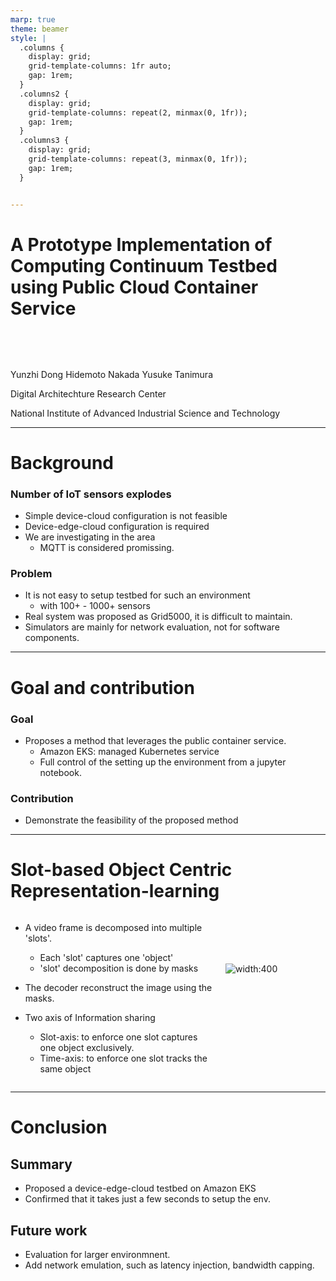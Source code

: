 ```yaml
---
marp: true
theme: beamer
style: |
  .columns {
    display: grid;
    grid-template-columns: 1fr auto;
    gap: 1rem;
  }
  .columns2 {
    display: grid;
    grid-template-columns: repeat(2, minmax(0, 1fr));
    gap: 1rem;
  }
  .columns3 {
    display: grid;
    grid-template-columns: repeat(3, minmax(0, 1fr));
    gap: 1rem;
  }


---
```


<!-- _class: title -->
# A Prototype Implementation of Computing Continuum Testbed using Public Cloud Container Service

<div style="margin:60pt"></div>

Yunzhi Dong Hidemoto Nakada  Yusuke Tanimura

Digital Architechture Research Center

National Institute of Advanced Industrial Science and Technology


---
# Background
### Number of IoT sensors explodes
- Simple device-cloud configuration is not feasible
- Device-edge-cloud configuration is required
- We are investigating in the area
  + MQTT is considered promissing.

### Problem
- It is not easy to setup testbed for such an environment
  + with 100+ - 1000+ sensors
- Real system was proposed as Grid5000, it is difficult to maintain.
- Simulators are mainly for network evaluation, not for software components.

---
# Goal and contribution

### Goal
- Proposes a method that leverages the public container service.
  - Amazon EKS: managed Kubernetes service
  - Full control of the setting up the environment from a jupyter notebook.



### Contribution
- Demonstrate the feasibility of the proposed method


---
# Slot-based Object Centric Representation-learning
<div class="columns">
<div class="columns-left">

- A video frame is decomposed into multiple 'slots'.
  - Each 'slot' captures one 'object'
  - 'slot' decomposition is done by masks
- The decoder reconstruct the image using the masks.

- Two axis of Information sharing
  - Slot-axis: to enforce one slot captures one object exclusively.
  - Time-axis: to enforce one slot tracks the same object

</div>
<div class="columns-right">
<div style="margin:60pt"></div>

  ![width:400](figs/slot-based-method.svg)

</div></div>





---
# Conclusion

## Summary
- Proposed a device-edge-cloud testbed on Amazon EKS
- Confirmed that it takes just a few seconds to setup the env.

## Future work
- Evaluation for larger environmnent.
- Add network emulation, such as latency injection, bandwidth capping.
